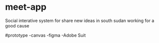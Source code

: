 # meet-app
Social interative system for share new ideas in south sudan 
working for a good cause
 
 
 
 
 
 
 
 
 
 

 


#prototype 
-canvas
-figma
-Adobe Suit 
